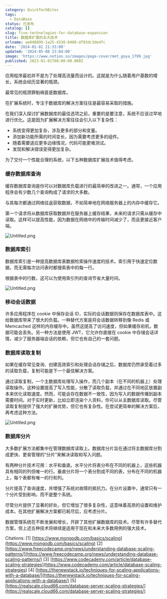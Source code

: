 ```yaml
---
category: QuickTechBites
tags:
  - DataBase
status: 已发布
catalog: []
slug: five-technologies-for-database-expansion
title: 数据库扩展的五大技术
urlname: ae048899-1a25-4338-8408-df93dc3de4fc
date: '2024-01-01 21:33:00'
updated: '2024-05-08 23:04:00'
image: 'https://www.notion.so/images/page-cover/met_goya_1789.jpg'
published: 2023-01-01T08:00:00.000Z
---
```


应用程序最初并不是为了处理高流量而设计的。这就是为什么随着用户基数的增长，系统会经历显著的瓶颈。


最常见的瓶颈罪魁祸首是数据库。


在扩展系统时，专注于数据库的解决方案往往是最容易采取的措施。


在我们深入探讨扩展数据库的最佳选项之前，重要的是要注意，系统不应该过早地进行优化。这是因为扩展解决方案往往会引入以下复杂性：

- 系统变得更加复杂，涉及更多的部分和变量。
- 添加新功能所需的时间变长，因为需要考虑更多的组件。
- 随着需要适应更多边缘情况，代码可能更难测试。
- 发现和解决错误变得更加复杂。

为了交付一个性能合理的系统，以下五种数据库扩展技术值得考虑。


### **缓存数据库查询**


缓存数据库查询是你可以对数据库负载进行的最简单的改进之一。通常，一个应用程序会有少数几个查询构成了请求的大多数。


与其每次都通过网络往返获取数据，不如简单地在网络服务器上的内存中缓存它。


第一个请求将从数据库获取数据并在服务器上缓存结果，未来的请求只需从缓存中读取。这样可以提高性能，因为数据在网络中的传输时间减少了，而且更接近客户端。


![Untitled.png](https://prod-files-secure.s3.us-west-2.amazonaws.com/5d24fe63-e567-4804-86f9-9fdc62e13082/90ccd300-8cb4-4392-a93f-76f7d0b7f352/Untitled.png?X-Amz-Algorithm=AWS4-HMAC-SHA256&X-Amz-Content-Sha256=UNSIGNED-PAYLOAD&X-Amz-Credential=ASIAZI2LB466XXUAMMRZ%2F20250411%2Fus-west-2%2Fs3%2Faws4_request&X-Amz-Date=20250411T054151Z&X-Amz-Expires=3600&X-Amz-Security-Token=IQoJb3JpZ2luX2VjED0aCXVzLXdlc3QtMiJGMEQCICbnskDqGV2IePjkqDgJC6bGlOby9bcyn6HCv09mX1B2AiBFg6T5yROZ5VK5nfcqkxmfsBa4C3LhFRe822Z38yUUtyqIBAi2%2F%2F%2F%2F%2F%2F%2F%2F%2F%2F8BEAAaDDYzNzQyMzE4MzgwNSIMRRcPIHJEuqhriRF3KtwDljrFN7YirfGqAi7%2FkY07gckuTCTm%2FAs8za19QBOr0AYaCE8qzQYrZ6LORrtoH7xj%2FhkFpTUIPiHccBe3nFzYNdNE%2BqfD58smfESqwBhoL4U%2FnlfRfx%2FZiQkgfiqZYwJqgcyncMVwN3qYFkrktpws9bcq89aJEg75HaQpjvYEXpxIGc%2Bf7%2BCGER2mxs2fvDEZ86nsyc4Po0Xp0DfTIJ3hJPraA3ryAFkEjbvDCo95BEqLJcVSz7u4rIfmqBQaC2P%2F0mkxpXIoslgjBpBzsiR5g8aLoBllbJ1hQQun2ubnoYkBvjvQkYb6DesBMis3e2hwsHtRrRm0IpT1VsL7Sil7jMXfzQQfZgaalIiU8Cp6h%2Bver5yUEJ83IPrgqN1yri5YMVK%2FW%2BqHKeD6nKJEeAVLmGtJ2%2BX5mE%2B8CN9vN6VOtDGZ7J4QZTCI19hAcAPzyxBrO1KYJjPliWkfRPiCDV9dzLwsOHgJeL%2BQQtr%2FuqWdEG3KAEx2XXRJWlmtaPLgkLcfKoCiYT%2BuFBtx1xzqagdONf6kjZkO0zuxXSZriasQliTEAK1A53CWgoj0qOSTlza5X9Gc%2BvINZQs1iCFdHBfl1dkwV%2B%2FShQB%2FeT%2Fy%2BcwJZHn%2F2%2FBD6foE5yiI0QcwjcLivwY6pgHhikLkDrGT8oSHwhN3pw75xS%2BvdunAy%2B4MieusPmJn1mOeWyIRJnkC3dpRTnCkvVnfV8r7Wa8fKt7HKf%2FlwPTr41s8tzKJQs%2F6c59jjDqVu7F791oZVEjQ5P1Ph%2Bhf8dtd4Ew4aCWfqSbqlyuynfv6d3%2F37dBOb3WYlJXPPzbgDF4hf6PlgJ%2FDhnNGTQh%2FPZKriDxnlOWHZD5G4SC1J6GQ3tT20EgO&X-Amz-Signature=54d798bb1f07bf80690f909717cae88e37520e9a39eb110f6114d671a8f8f45e&X-Amz-SignedHeaders=host&x-id=GetObject)


### **数据库索引**


数据库索引是一种提高数据库表数据检索操作速度的技术。索引用于快速定位数据，而无需每次访问表时都搜索表中的每一行。


根据表中的行数，这可以为使用索引列的查询节省大量时间。


![Untitled.png](https://prod-files-secure.s3.us-west-2.amazonaws.com/5d24fe63-e567-4804-86f9-9fdc62e13082/d4109739-24f9-4adf-abd6-8eec0d12f3c8/Untitled.png?X-Amz-Algorithm=AWS4-HMAC-SHA256&X-Amz-Content-Sha256=UNSIGNED-PAYLOAD&X-Amz-Credential=ASIAZI2LB466XXUAMMRZ%2F20250411%2Fus-west-2%2Fs3%2Faws4_request&X-Amz-Date=20250411T054151Z&X-Amz-Expires=3600&X-Amz-Security-Token=IQoJb3JpZ2luX2VjED0aCXVzLXdlc3QtMiJGMEQCICbnskDqGV2IePjkqDgJC6bGlOby9bcyn6HCv09mX1B2AiBFg6T5yROZ5VK5nfcqkxmfsBa4C3LhFRe822Z38yUUtyqIBAi2%2F%2F%2F%2F%2F%2F%2F%2F%2F%2F8BEAAaDDYzNzQyMzE4MzgwNSIMRRcPIHJEuqhriRF3KtwDljrFN7YirfGqAi7%2FkY07gckuTCTm%2FAs8za19QBOr0AYaCE8qzQYrZ6LORrtoH7xj%2FhkFpTUIPiHccBe3nFzYNdNE%2BqfD58smfESqwBhoL4U%2FnlfRfx%2FZiQkgfiqZYwJqgcyncMVwN3qYFkrktpws9bcq89aJEg75HaQpjvYEXpxIGc%2Bf7%2BCGER2mxs2fvDEZ86nsyc4Po0Xp0DfTIJ3hJPraA3ryAFkEjbvDCo95BEqLJcVSz7u4rIfmqBQaC2P%2F0mkxpXIoslgjBpBzsiR5g8aLoBllbJ1hQQun2ubnoYkBvjvQkYb6DesBMis3e2hwsHtRrRm0IpT1VsL7Sil7jMXfzQQfZgaalIiU8Cp6h%2Bver5yUEJ83IPrgqN1yri5YMVK%2FW%2BqHKeD6nKJEeAVLmGtJ2%2BX5mE%2B8CN9vN6VOtDGZ7J4QZTCI19hAcAPzyxBrO1KYJjPliWkfRPiCDV9dzLwsOHgJeL%2BQQtr%2FuqWdEG3KAEx2XXRJWlmtaPLgkLcfKoCiYT%2BuFBtx1xzqagdONf6kjZkO0zuxXSZriasQliTEAK1A53CWgoj0qOSTlza5X9Gc%2BvINZQs1iCFdHBfl1dkwV%2B%2FShQB%2FeT%2Fy%2BcwJZHn%2F2%2FBD6foE5yiI0QcwjcLivwY6pgHhikLkDrGT8oSHwhN3pw75xS%2BvdunAy%2B4MieusPmJn1mOeWyIRJnkC3dpRTnCkvVnfV8r7Wa8fKt7HKf%2FlwPTr41s8tzKJQs%2F6c59jjDqVu7F791oZVEjQ5P1Ph%2Bhf8dtd4Ew4aCWfqSbqlyuynfv6d3%2F37dBOb3WYlJXPPzbgDF4hf6PlgJ%2FDhnNGTQh%2FPZKriDxnlOWHZD5G4SC1J6GQ3tT20EgO&X-Amz-Signature=d76f20cf44ada2cc9b9154b2381963d62fb1cff0294a42fdcbe30955088ada6e&X-Amz-SignedHeaders=host&x-id=GetObject)


### **移动会话数据**


许多应用程序在 cookie 中保存会话 ID，实际的会话数据则保存在数据库表中。这给数据库带来了很大的负载。一种替代方案是将会话数据转移到像 Redis 或 Memcached 这样的内存缓存中。虽然这提高了访问速度，但如果缓存宕机，数据可能会丢失。另一种方法是使用 JWT，它允许你直接在 cookie 中存储会话详情，减少了服务器端会话的依赖，但它也有自己的一套问题。


### **数据库读取复制**


如果在缓存常见查询、创建高效索引和处理会话存储之后，数据库仍然承受着过多的读取负载，复制可能是下一个最佳解决方案。


通过读取复制，一个主数据库处理写入操作，而几个副本（在不同的机器上）处理读取操作。这种设置提高了写入性能，分散了读取负载，并通过在不同地区放置副本来优化读取速度。然而，可能会存在数据不一致性，因为写入的数据传播到副本需要时间。对于实时更新，比如立即渲染个人资料，你可以从主数据库读取。尽管读取复制提供了强大的扩展优势，但它也有复杂性。在尝试更简单的解决方案后，再考虑这种方法。


![Untitled.png](https://prod-files-secure.s3.us-west-2.amazonaws.com/5d24fe63-e567-4804-86f9-9fdc62e13082/24928cbe-8502-42c3-8c51-57b72171cc67/Untitled.png?X-Amz-Algorithm=AWS4-HMAC-SHA256&X-Amz-Content-Sha256=UNSIGNED-PAYLOAD&X-Amz-Credential=ASIAZI2LB466XXUAMMRZ%2F20250411%2Fus-west-2%2Fs3%2Faws4_request&X-Amz-Date=20250411T054151Z&X-Amz-Expires=3600&X-Amz-Security-Token=IQoJb3JpZ2luX2VjED0aCXVzLXdlc3QtMiJGMEQCICbnskDqGV2IePjkqDgJC6bGlOby9bcyn6HCv09mX1B2AiBFg6T5yROZ5VK5nfcqkxmfsBa4C3LhFRe822Z38yUUtyqIBAi2%2F%2F%2F%2F%2F%2F%2F%2F%2F%2F8BEAAaDDYzNzQyMzE4MzgwNSIMRRcPIHJEuqhriRF3KtwDljrFN7YirfGqAi7%2FkY07gckuTCTm%2FAs8za19QBOr0AYaCE8qzQYrZ6LORrtoH7xj%2FhkFpTUIPiHccBe3nFzYNdNE%2BqfD58smfESqwBhoL4U%2FnlfRfx%2FZiQkgfiqZYwJqgcyncMVwN3qYFkrktpws9bcq89aJEg75HaQpjvYEXpxIGc%2Bf7%2BCGER2mxs2fvDEZ86nsyc4Po0Xp0DfTIJ3hJPraA3ryAFkEjbvDCo95BEqLJcVSz7u4rIfmqBQaC2P%2F0mkxpXIoslgjBpBzsiR5g8aLoBllbJ1hQQun2ubnoYkBvjvQkYb6DesBMis3e2hwsHtRrRm0IpT1VsL7Sil7jMXfzQQfZgaalIiU8Cp6h%2Bver5yUEJ83IPrgqN1yri5YMVK%2FW%2BqHKeD6nKJEeAVLmGtJ2%2BX5mE%2B8CN9vN6VOtDGZ7J4QZTCI19hAcAPzyxBrO1KYJjPliWkfRPiCDV9dzLwsOHgJeL%2BQQtr%2FuqWdEG3KAEx2XXRJWlmtaPLgkLcfKoCiYT%2BuFBtx1xzqagdONf6kjZkO0zuxXSZriasQliTEAK1A53CWgoj0qOSTlza5X9Gc%2BvINZQs1iCFdHBfl1dkwV%2B%2FShQB%2FeT%2Fy%2BcwJZHn%2F2%2FBD6foE5yiI0QcwjcLivwY6pgHhikLkDrGT8oSHwhN3pw75xS%2BvdunAy%2B4MieusPmJn1mOeWyIRJnkC3dpRTnCkvVnfV8r7Wa8fKt7HKf%2FlwPTr41s8tzKJQs%2F6c59jjDqVu7F791oZVEjQ5P1Ph%2Bhf8dtd4Ew4aCWfqSbqlyuynfv6d3%2F37dBOb3WYlJXPPzbgDF4hf6PlgJ%2FDhnNGTQh%2FPZKriDxnlOWHZD5G4SC1J6GQ3tT20EgO&X-Amz-Signature=e99e573bb7131bee46bc4b360d7a2d86e9eebb0031023bacf7b519b8c1554463&X-Amz-SignedHeaders=host&x-id=GetObject)


### **数据库分片**


大多数扩展方法都集中在管理数据库读取上。数据库分片旨在通过将主数据库分割成更快、更易管理的“分片”来解决读取和写入问题。


有两种分片技术可用：水平和垂直。水平分片将表分布在不同的机器上，这些机器具有相同的列但唯一的行。垂直分片将一个表分割成不同的表，分布在不同的机器上，每个表都有唯一的行和列。


分片提高了查询速度，并增强了系统对故障的抵抗力。在分片设置中，通常只有一个分片受到影响，而不是整个系统。


尽管分片提供了显著的好处，但它增加了很多复杂性，这意味着高昂的设置和维护成本。在其他扩展解决方案都已耗尽后，应考虑分片。


数据管理系统在不断发展和增长，开辟了其他扩展数据库的技术。尽管有许多替代方案，但上述五种技术将继续是适用于现在和未来大多数用例的强大技术。


Citations:
[1] [https://www.mongodb.com/basics/scaling](https://www.mongodb.com/basics/scaling)
[2] [https://www.freecodecamp.org/news/understanding-database-scaling-patterns/](https://www.freecodecamp.org/news/understanding-database-scaling-patterns/)
[3] [https://www.codecademy.com/article/database-scaling-strategies](https://www.codecademy.com/article/database-scaling-strategies)
[4] [https://thenewstack.io/techniques-for-scaling-applications-with-a-database/](https://thenewstack.io/techniques-for-scaling-applications-with-a-database/)
[5] [https://realscale.cloud66.com/database-server-scaling-strategies/](https://realscale.cloud66.com/database-server-scaling-strategies/)

